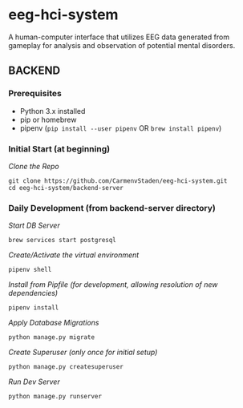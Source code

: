 # eeg-hci-system
A human-computer interface that utilizes EEG data generated from gameplay for analysis and observation of potential mental disorders.

## BACKEND
### Prerequisites
- Python 3.x installed  
- pip or homebrew
- pipenv (`pip install --user pipenv` OR `brew install pipenv`)

### Initial Start (at beginning)

_Clone the Repo_  

`git clone https://github.com/CarmenvStaden/eeg-hci-system.git`  
`cd eeg-hci-system/backend-server`

 ### Daily Development (from backend-server directory)  

 _Start DB Server_
 
 `brew services start postgresql`

_Create/Activate the virtual environment_  

`pipenv shell`

_Install from Pipfile (for development, allowing resolution of new dependencies)_  

`pipenv install`

_Apply Database Migrations_  

`python manage.py migrate`

 _Create Superuser (only once for initial setup)_  

`python manage.py createsuperuser`

 _Run Dev Server_  

`python manage.py runserver`